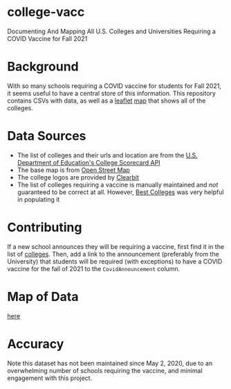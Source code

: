 # college-vacc
Documenting And Mapping All U.S. Colleges and Universities Requiring a COVID Vaccine for Fall 2021

# Background
With so many schools requiring a COVID vaccine for students for Fall 2021, it seems useful to have a central store of this information. This repository
contains CSVs with data, as well as a [leaflet](https://leafletjs.com/) [map](js/campus-vacc-main.js) that shows all of the colleges.

# Data Sources
* The list of colleges and their urls and location are from the [U.S. Department of Education's College Scorecard API](https://collegescorecard.ed.gov/data/documentation/)
* The base map is from [Open Street Map](https://www.openstreetmap.org/)
* The college logos are provided by [Clearbit](https://clearbit.com/logo)
* The list of colleges requiring a vaccine is manually maintained and *not* guaranteed to be correct at all. However, [Best Colleges](https://www.bestcolleges.com/blog/list-of-colleges-that-require-covid-19-vaccine/) was very helpful in populating it

# Contributing
If a new school announces they will be requiring a vaccine, first find it in the list of [colleges](scripts/output/colleges.csv).
Then, add a link to the announcement (preferably from the University) that students will be required (with exceptions)
to have a COVID vaccine for the fall of 2021 to the `CovidAnnouncement` column.

# Map of Data
[here](https://samc1213.github.io/2020/04/22/vaccine-college-requirement/)

# Accuracy
Note this dataset has not been maintained since May 2, 2020, due to an overwhelming number of schools requiring the vaccine, and minimal engagement with this project.
